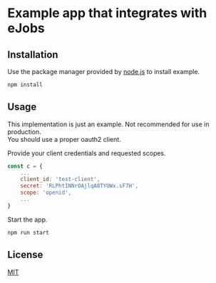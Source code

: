 # Example app that integrates with eJobs

## Installation

Use the package manager provided by [node.js](https://nodejs.org/en/) to install example.

```bash
npm install
```

## Usage

This implementation is just an example. Not recommended for use in production.  
You should use a proper oauth2 client. 

Provide your client credentials and requested scopes.

```javascript
const c = {
    ...
    client_id: 'test-client',
    secret: 'RLPhtINNrOAjlqA8TYUWx.sF7H',
    scope: 'openid',
    ...
}
```

Start the app.

```bash
npm run start
```

## License
[MIT](https://choosealicense.com/licenses/mit/)
